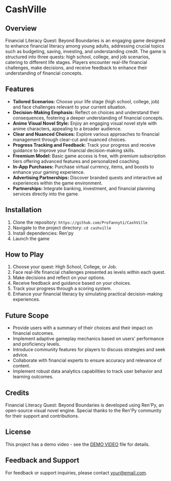 #   CashVille
## Overview

Financial Literacy Quest: Beyond Boundaries is an engaging game designed to enhance financial literacy among young adults, addressing crucial topics such as budgeting, saving, investing, and understanding credit. The game is structured into three quests: high school, college, and job scenarios, catering to different life stages. Players encounter real-life financial challenges, make decisions, and receive feedback to enhance their understanding of financial concepts.

## Features

- **Tailored Scenarios:** Choose your life stage (high school, college, job) and face challenges relevant to your current situation.
- **Decision-Making Emphasis:** Reflect on choices and understand their consequences, fostering a deeper understanding of financial concepts.
- **Anime Visual Novel Style:** Enjoy an engaging visual novel style with anime characters, appealing to a broader audience.
- **Clear and Nuanced Choices:** Explore various approaches to financial management through clear-cut and nuanced choices.
- **Progress Tracking and Feedback:** Track your progress and receive guidance to improve your financial decision-making skills.
- **Freemium Model:** Basic game access is free, with premium subscription tiers offering advanced features and personalized coaching.
- **In-App Purchases:** Purchase virtual currency, items, and boosts to enhance your gaming experience.
- **Advertising Partnerships:** Discover branded quests and interactive ad experiences within the game environment.
- **Partnerships:** Integrate banking, investment, and financial planning services directly into the game.

## Installation

1. Clone the repository: `https://github.com/Profannyti/CashVille`
2. Navigate to the project directory: `cd cashville`
3. Install dependencies: Ren'py
4. Launch the game

## How to Play

1. Choose your quest: High School, College, or Job.
2. Face real-life financial challenges presented as levels within each quest.
3. Make decisions and reflect on your options.
4. Receive feedback and guidance based on your choices.
5. Track your progress through a scoring system.
6. Enhance your financial literacy by simulating practical decision-making experiences.

## Future Scope

- Provide users with a summary of their choices and their impact on financial outcomes.
- Implement adaptive gameplay mechanics based on users' performance and proficiency levels.
- Introduce community features for players to discuss strategies and seek advice.
- Collaborate with financial experts to ensure accuracy and relevance of content.
- Implement robust data analytics capabilities to track user behavior and learning outcomes.

## Credits

Financial Literacy Quest: Beyond Boundaries is developed using Ren'Py, an open-source visual novel engine. Special thanks to the Ren'Py community for their support and contributions.

## License

This project has a demo video - see the [DEMO VIDEO](https://youtu.be/rZh8gNa6FMQ) file for details.

## Feedback and Support

For feedback or support inquiries, please contact [your@email.com](abittotheright.com).

